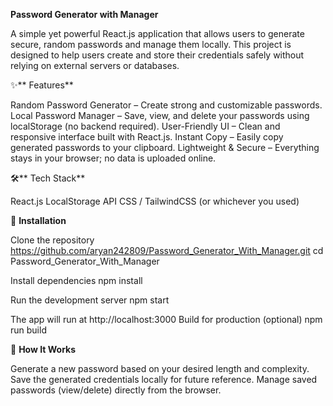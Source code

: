 **Password Generator with Manager**

A simple yet powerful React.js application that allows users to generate secure, random passwords and manage them locally. This project is designed to help users create and store their credentials safely without relying on external servers or databases.

✨** Features**

Random Password Generator – Create strong and customizable passwords.
Local Password Manager – Save, view, and delete your passwords using localStorage (no backend required).
User-Friendly UI – Clean and responsive interface built with React.js.
Instant Copy – Easily copy generated passwords to your clipboard.
Lightweight & Secure – Everything stays in your browser; no data is uploaded online.

🛠️** Tech Stack**

React.js
LocalStorage API
CSS / TailwindCSS (or whichever you used)

🚀 **Installation**

Clone the repository
https://github.com/aryan242809/Password_Generator_With_Manager.git
cd Password_Generator_With_Manager

Install dependencies
npm install

Run the development server
npm start

The app will run at http://localhost:3000
Build for production (optional)
npm run build

📝 **How It Works**

Generate a new password based on your desired length and complexity.
Save the generated credentials locally for future reference.
Manage saved passwords (view/delete) directly from the browser.
